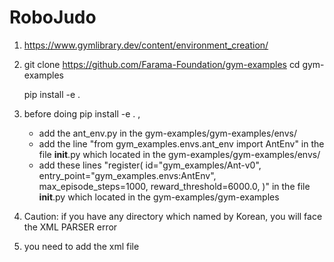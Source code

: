 # RoboJudo

1.  https://www.gymlibrary.dev/content/environment_creation/

2.  git clone https://github.com/Farama-Foundation/gym-examples
    cd gym-examples
    <!-- python -m venv .env -->
    <!-- if you use miniconda, you should replace bin by Sripts -->
    pip install -e .
3.  before doing pip install -e . ,
    - add the ant_env.py in the gym-examples/gym-examples/envs/
    - add the line "from gym_examples.envs.ant_env import AntEnv" in the file __init__.py which located in the gym-examples/gym-examples/envs/
    - add these lines
    "register(
        id="gym_examples/Ant-v0",
        entry_point="gym_examples.envs:AntEnv",
        max_episode_steps=1000,
        reward_threshold=6000.0,
    )"
    in the file __init__.py which located in the gym-examples/gym-examples
4.  Caution: if you have any directory which named by Korean,
    you will face the XML PARSER error
5.  you need to add the xml file


    
